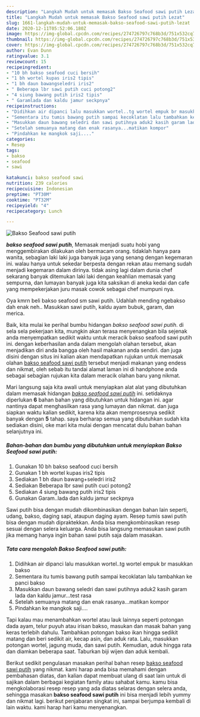 ```yaml
---
description: "Langkah Mudah untuk memasak Bakso Seafood sawi putih Lezat"
title: "Langkah Mudah untuk memasak Bakso Seafood sawi putih Lezat"
slug: 1661-langkah-mudah-untuk-memasak-bakso-seafood-sawi-putih-lezat
date: 2020-12-11T05:52:06.180Z
image: https://img-global.cpcdn.com/recipes/274726797c768b3d/751x532cq70/bakso-seafood-sawi-putih-foto-resep-utama.jpg
thumbnail: https://img-global.cpcdn.com/recipes/274726797c768b3d/751x532cq70/bakso-seafood-sawi-putih-foto-resep-utama.jpg
cover: https://img-global.cpcdn.com/recipes/274726797c768b3d/751x532cq70/bakso-seafood-sawi-putih-foto-resep-utama.jpg
author: Evan Dunn
ratingvalue: 3.1
reviewcount: 15
recipeingredient:
- "10 bh bakso seafood cuci bersih"
- "1 bh wortel kupas iris2 tipis"
- "1 bh daun bawangseledri iris2"
- " Beberapa lbr sawi putih cuci potong2"
- "4 siung bawang putih iris2 tipis"
- " Garamlada dan kaldu jamur seckpnya"
recipeinstructions:
- "Didihkan air dipanci lalu masukkan wortel..tg wortel empuk br masukkan bakso"
- "Sementara itu tumis bawang putih sampai kecoklatan lalu tambahkan ke panci bakso"
- "Masukkan daun bawang seledri dan sawi putihnya aduk2 kasih garam lada dan kaldu jamur...test rasa"
- "Setelah semuanya matang dan enak rasanya...matikan kompor"
- "Pindahkan ke mangkok saji...."
categories:
- Resep
tags:
- bakso
- seafood
- sawi

katakunci: bakso seafood sawi 
nutrition: 239 calories
recipecuisine: Indonesian
preptime: "PT30M"
cooktime: "PT32M"
recipeyield: "4"
recipecategory: Lunch

---
```



![Bakso Seafood sawi putih](https://img-global.cpcdn.com/recipes/274726797c768b3d/751x532cq70/bakso-seafood-sawi-putih-foto-resep-utama.jpg)

<b><i>bakso seafood sawi putih</i></b>, Memasak menjadi suatu hobi yang menggembirakan dilakukan oleh bermacam orang. tidaklah hanya para wanita, sebagian laki laki juga banyak juga yang senang dengan kegemaran ini. walau hanya untuk sekedar berpesta dengan rekan atau memang sudah menjadi kegemaran dalam dirinya. tidak asing lagi dalam dunia chef sekarang banyak ditemukan laki laki dengan keahlian memasak yang sempurna, dan lumayan banyak juga kita saksikan di aneka kedai dan cafe yang mempekerjakan juru masak cowok sebagai chef mumpuni nya.

Oya kmrn beli bakso seafood sm sawi putih. Udahlah mending ngebakso dah enak neh.. Masukkan sawi putih, kaldu ayam bubuk, garam, dan merica.

Baik, kita mulai ke perihal bumbu hidangan <i>bakso seafood sawi putih</i>. di sela sela pekerjaan kita, mungkin akan terasa menyenangkan bila sejenak anda menyempatkan sedikit waktu untuk meracik bakso seafood sawi putih ini. dengan keberhasilan anda dalam mengolah olahan tersebut, akan menjadikan diri anda bangga oleh hasil makanan anda sendiri. dan juga disini dengan situs ini kalian akan mendapatkan rujukan untuk memasak olahan <u>bakso seafood sawi putih</u> tersebut menjadi makanan yang endess dan nikmat, oleh sebab itu tandai alamat laman ini di handphone anda sebagai sebagian rujukan kita dalam meracik olahan baru yang nikmat.


Mari langsung saja kita awali untuk menyiapkan alat alat yang dibutuhkan dalam memasak hidangan <u><i>bakso seafood sawi putih</i></u> ini. setidaknya diperlukan <b>6</b> bahan bahan yang dibutuhkan untuk hidangan ini. agar nantinya dapat menghasilkan rasa yang lumayan dan nikmat. dan juga siapkan waktu kalian sedikit, karena kita akan memprosesnya sedikit banyak dengan <b>5</b> tahap. saya berharap semua yang dibutuhkan sudah kita sediakan disini, oke mari kita mulai dengan mencatat dulu bahan bahan selanjutnya ini.

<!--inarticleads1-->

##### Bahan-bahan dan bumbu yang dibutuhkan untuk menyiapkan Bakso Seafood sawi putih:

1. Gunakan 10 bh bakso seafood cuci bersih
1. Gunakan 1 bh wortel kupas iris2 tipis
1. Sediakan 1 bh daun bawang+seledri iris2
1. Sediakan  Beberapa lbr sawi putih cuci potong2
1. Sediakan 4 siung bawang putih iris2 tipis
1. Gunakan  Garam..lada dan kaldu jamur seckpnya


Sawi putih bisa dengan mudah dikombinasikan dengan bahan lain seperti, udang, bakso, daging sapi, ataupun daging ayam. Resep tumis sawi putih bisa dengan mudah dipraktekkan. Anda bisa mengkombinasikan resep sesuai dengan selera keluarga. Anda bisa langsung memasukan sawi putih jika memang hanya ingin bahan sawi putih saja dalam masakan. 

<!--inarticleads2-->

##### Tata cara mengolah Bakso Seafood sawi putih:

1. Didihkan air dipanci lalu masukkan wortel..tg wortel empuk br masukkan bakso
1. Sementara itu tumis bawang putih sampai kecoklatan lalu tambahkan ke panci bakso
1. Masukkan daun bawang seledri dan sawi putihnya aduk2 kasih garam lada dan kaldu jamur...test rasa
1. Setelah semuanya matang dan enak rasanya...matikan kompor
1. Pindahkan ke mangkok saji....


Tapi kalau mau menambahkan wortel atau lauk lainnya seperti potongan dada ayam, telur puyuh atau irisan bakso, masukan dan masak bahan yang keras terlebih dahulu. Tambahkan potongan bakso ikan hingga sedikit matang dan beri sedikit air, kecap asin, dan aduk rata. Lalu, masukkan potongan wortel, jagung muda, dan sawi putih. Kemudian, aduk hingga rata dan diamkan beberapa saat. Taburkan biji wijen dan aduk kembali. 

Berikut sedikit pengulasan masakan perihal bahan resep <u>bakso seafood sawi putih</u> yang nikmat. kami harap anda bisa memahami dengan pembahasan diatas, dan kalian dapat membuat ulang di saat lain untuk di sajikan dalam berbagai kegiatan family atau sahabat kamu. kamu bisa mengkolaborasi resep resep yang ada diatas selaras dengan selera anda, sehingga masakan <b>bakso seafood sawi putih</b> ini bisa menjadi lebih yummy dan nikmat lagi. berikut penjabaran singkat ini, sampai berjumpa kembali di lain waktu. kami harap hari kamu menyenangkan.
